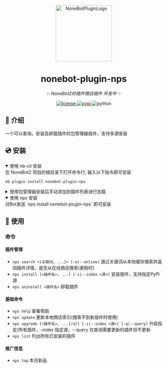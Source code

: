 <div align="center">
  <img src="https://cdn.liteyuki.icu/static/img/liteyuki_icon_640.png" width="180" height="180" alt="NoneBotPluginLogo">

</div>

<div align="center">

# nonebot-plugin-nps

_✨ NoneBot2的插件商店插件 开发中 ✨_


<a href="./LICENSE">
    <img src="https://img.shields.io/github/license/LiteyukiStudio/nonebot-plugin-nps.svg" alt="license">
</a>
<a href="https://pypi.python.org/pypi/nonebot-plugin-nps">
    <img src="https://img.shields.io/pypi/v/nonebot-plugin-nps.svg" alt="pypi">
</a>
<img src="https://img.shields.io/badge/python-3.10+-blue.svg" alt="python">

</div>

## 📖 介绍

一个可以查询，安装及卸载插件的包管理器插件，支持多源安装

## 💿 安装

<details open>
<summary>使用 nb-cli 安装</summary>
在 NoneBot2 项目的根目录下打开命令行, 输入以下指令即可安装

    nb plugin install nonebot-plugin-nps

</details>

<details>
<summary>使用包管理器安装后手动添加到插件列表进行加载</summary>
在 nonebot2 项目的插件目录下, 打开命令行, 根据你使用的包管理器, 输入相应的安装命令

<details>
<summary>pip</summary>

    pip install nonebot-plugin-nps

</details>
<details>
<summary>pdm</summary>

    pdm add nonebot-plugin-nps

</details>
<details>
<summary>poetry</summary>

    poetry add nonebot-plugin-nps

</details>
<details>
<summary>conda</summary>

    conda install nonebot-plugin-nps

</details>
</details>

<details open>
<summary>使用 nps 安装</summary>
对Bot发送 `nps install nonebot-plugin-nps` 即可安装
</details>

## 🎉 使用

### 命令

#### 插件管理

- `nps search <[关键词, ...]> [-o|--online]` 通过关键词从本地缓存搜索并返回插件详情，是否从在线商店搜索(更耗时)
- `nps install [<插件名>, ...] [-i|--index <源>]` 安装插件，支持指定PyPi源
- `nps uninstall <插件名>` 卸载插件

#### 基础命令

- `nps help` 查看帮助
- `nps update` 更新本地商店索引(搜索不到新插件时使用)
- `nps upgrade [<插件名>, ...]/all [-i|--index <源>] [-q|--query]` 升级指定/所有插件，-index 指定源，--query 仅查询需要更新的插件但不更新
- `nps list` 列出所有已安装的插件

#### 推广信息

- `nps top` 本月新品